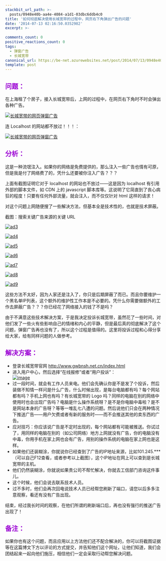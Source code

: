 ```yaml
---
stackbit_url_path: >-
  posts/0948e40b-aa4e-4084-a1d1-03dbc6ddb4c0
title: '如何彻底解决使用长城宽带的过程中，网页右下角弹出广告的问题'
date: '2014-07-13 02:16:50.0352982'
excerpt: >-
  
comments_count: 0
positive_reactions_count: 0
tags: 
  - 弹窗广告
  - 长城宽带
canonical_url: https://be-net.azurewebsites.net/post/2014/07/13/0948e40b-aa4e-4084-a1d1-03dbc6ddb4c0
template: post
---
```

<h2><font color="#9b00d3">问题：</font></h2>  <p>在上海租了个房子，接入长城宽带后，上网的过程中，在网页右下角时不时会弹出各种广告。</p>  <p><a href="https://raw.githubusercontent.com/Jeff-Tian/blogengine.net/master/Source/BlogEngine/BlogEngine.NET/App_Data/files/ad.png"><img title="长城宽带的网页弹窗广告" style="border-left-width: 0px; border-right-width: 0px; background-image: none; border-bottom-width: 0px; padding-top: 0px; padding-left: 0px; display: inline; padding-right: 0px; border-top-width: 0px" border="0" alt="长城宽带的网页弹窗广告" src="https://raw.githubusercontent.com/Jeff-Tian/blogengine.net/master/Source/BlogEngine/BlogEngine.NET/App_Data/files/ad_thumb.png" /></a></p>  <p>连 Localhost 的网站都不放过！！！：</p>  <p><a href="https://raw.githubusercontent.com/Jeff-Tian/blogengine.net/master/Source/BlogEngine/BlogEngine.NET/App_Data/files/ad2.png"><img title="长城宽带的网页弹窗广告" style="border-left-width: 0px; border-right-width: 0px; background-image: none; border-bottom-width: 0px; padding-top: 0px; padding-left: 0px; display: inline; padding-right: 0px; border-top-width: 0px" border="0" alt="长城宽带的网页弹窗广告" src="https://raw.githubusercontent.com/Jeff-Tian/blogengine.net/master/Source/BlogEngine/BlogEngine.NET/App_Data/files/ad2_thumb.png" /></a></p>  <h2><font color="#9b00d3">分析：</font></h2>  <p>这是一种流氓注入。如果你的网络是免费提供的，那么注入一些广告也情有可原，但是我是付了网络费了的，凭什么还要被你注入广告？？？</p>  <p>上面有截图证明它对于 localhost 的网站也不放过——这是因为 localhost 有引用外部的脚本文件，如 CDN 上的 javascript 脚本库等。这说明了它简直到了丧心病狂的程度！只要有任何外部流量，就会注入，而不仅仅针对 html 这样的请求！</p>  <p>对这个问题上网随便搜了一些解决方法，但基本全是技术性的，也就是技术屏蔽。</p>  <p>截图：搜索关键广告来源的关键 URL</p>  <p><a href="https://raw.githubusercontent.com/Jeff-Tian/blogengine.net/master/Source/BlogEngine/BlogEngine.NET/App_Data/files/ad3.png"><img title="ad3" style="border-left-width: 0px; border-right-width: 0px; background-image: none; border-bottom-width: 0px; padding-top: 0px; padding-left: 0px; display: inline; padding-right: 0px; border-top-width: 0px" border="0" alt="ad3" src="https://raw.githubusercontent.com/Jeff-Tian/blogengine.net/master/Source/BlogEngine/BlogEngine.NET/App_Data/files/ad3_thumb.png" /></a></p>  <p><a href="https://raw.githubusercontent.com/Jeff-Tian/blogengine.net/master/Source/BlogEngine/BlogEngine.NET/App_Data/files/ad4.png"><img title="ad4" style="border-left-width: 0px; border-right-width: 0px; background-image: none; border-bottom-width: 0px; padding-top: 0px; padding-left: 0px; display: inline; padding-right: 0px; border-top-width: 0px" border="0" alt="ad4" src="https://raw.githubusercontent.com/Jeff-Tian/blogengine.net/master/Source/BlogEngine/BlogEngine.NET/App_Data/files/ad4_thumb.png" /></a></p>  <p><a href="https://raw.githubusercontent.com/Jeff-Tian/blogengine.net/master/Source/BlogEngine/BlogEngine.NET/App_Data/files/ad5.png"><img title="ad5" style="border-left-width: 0px; border-right-width: 0px; background-image: none; border-bottom-width: 0px; padding-top: 0px; padding-left: 0px; display: inline; padding-right: 0px; border-top-width: 0px" border="0" alt="ad5" src="https://raw.githubusercontent.com/Jeff-Tian/blogengine.net/master/Source/BlogEngine/BlogEngine.NET/App_Data/files/ad5_thumb.png" /></a></p>  <p><a href="https://raw.githubusercontent.com/Jeff-Tian/blogengine.net/master/Source/BlogEngine/BlogEngine.NET/App_Data/files/ad6.png"><img title="ad6" style="border-left-width: 0px; border-right-width: 0px; background-image: none; border-bottom-width: 0px; padding-top: 0px; padding-left: 0px; display: inline; padding-right: 0px; border-top-width: 0px" border="0" alt="ad6" src="https://raw.githubusercontent.com/Jeff-Tian/blogengine.net/master/Source/BlogEngine/BlogEngine.NET/App_Data/files/ad6_thumb.png" /></a></p>  <p><a href="https://raw.githubusercontent.com/Jeff-Tian/blogengine.net/master/Source/BlogEngine/BlogEngine.NET/App_Data/files/ad7.png"><img title="ad7" style="border-left-width: 0px; border-right-width: 0px; background-image: none; border-bottom-width: 0px; padding-top: 0px; padding-left: 0px; display: inline; padding-right: 0px; border-top-width: 0px" border="0" alt="ad7" src="https://raw.githubusercontent.com/Jeff-Tian/blogengine.net/master/Source/BlogEngine/BlogEngine.NET/App_Data/files/ad7_thumb.png" /></a></p>  <p><a href="https://raw.githubusercontent.com/Jeff-Tian/blogengine.net/master/Source/BlogEngine/BlogEngine.NET/App_Data/files/ad8.png"><img title="ad8" style="border-left-width: 0px; border-right-width: 0px; background-image: none; border-bottom-width: 0px; padding-top: 0px; padding-left: 0px; display: inline; padding-right: 0px; border-top-width: 0px" border="0" alt="ad8" src="https://raw.githubusercontent.com/Jeff-Tian/blogengine.net/master/Source/BlogEngine/BlogEngine.NET/App_Data/files/ad8_thumb.png" /></a></p>  <p><a href="https://raw.githubusercontent.com/Jeff-Tian/blogengine.net/master/Source/BlogEngine/BlogEngine.NET/App_Data/files/ad9.png"><img title="ad9" style="border-left-width: 0px; border-right-width: 0px; background-image: none; border-bottom-width: 0px; padding-top: 0px; padding-left: 0px; display: inline; padding-right: 0px; border-top-width: 0px" border="0" alt="ad9" src="https://raw.githubusercontent.com/Jeff-Tian/blogengine.net/master/Source/BlogEngine/BlogEngine.NET/App_Data/files/ad9_thumb.png" /></a></p>  <p>这些方法不太好，因为人家还是注入了，你只是后期屏蔽了而已。而且你要维护一个黑名单IP列表，这个额外的维护性工作本是不必要的。凭什么你需要做额外的工作去屏蔽广告？？？你已经花了网络接入的钱了不是吗？</p>  <p>由于不满意这些技术解决方案，于是我决定投诉长城宽带，虽然花了一些时间，对他们发了一些火有些影响自己的情绪和内心的平静，但是最后真的彻底解决了这个问题，弹窗广告再也没有了，所以这个过程是值得的。这里将投诉过程和心得分享给大家，给有同样问题的人做参考。</p>  <h2><font color="#9b00d3">解决方案：</font></h2>  <ul>   <li>登录长城宽带官网 <a title="http://www.gwbnsh.net.cn/index.html" href="http://www.gwbnsh.net.cn/index.html">http://www.gwbnsh.net.cn/index.html</a> </li>    <li>进入用户中心，然后选择“在线报修”或者“用户投诉”：      <br /><a href="https://raw.githubusercontent.com/Jeff-Tian/blogengine.net/master/Source/BlogEngine/BlogEngine.NET/App_Data/files/image_631.png"><img title="image" style="border-left-width: 0px; border-right-width: 0px; background-image: none; border-bottom-width: 0px; padding-top: 0px; padding-left: 0px; display: inline; padding-right: 0px; border-top-width: 0px" border="0" alt="image" src="https://raw.githubusercontent.com/Jeff-Tian/blogengine.net/master/Source/BlogEngine/BlogEngine.NET/App_Data/files/image_thumb_349.png" /></a> </li>    <li>过一段时间，就会有工作人员来电。他们会先确认你是不是发了个投诉，然后装做不知情一样问是什么广告，什么时候出现，是每台电脑都有吗？每个网站都有吗？手机上网也有吗？有长城宽带的 Logo 吗？同样的电脑在别的网络中使用时也会出现广告吗？电脑是什么操作系统呀？是不是你电脑中毒啦？是不是网站本身的广告呀？等等一堆乱七八遭的问题。然后说他们只会在两种情况下推送广告——用户欠费或者有新的服务时——而不会推送其他的卖东西的广告。 </li>    <li>应对技巧：你应该说广告是不定时出现的，每个网站都有可能被推送。你试过了，用同样的电脑在别的（如公司网络）地方上网就没有广告，你的电脑没有中毒，你用手机在家上网也会有广告，用别的操作系统的电脑在家上网也是这样。 </li>    <li>如果他们还装糊涂，你就说你已经查到了广告的IP地址来源，比如101.245.*** （可以自己F12查看，或者参考以上截图），这个IP地址在网上可以查到是长城宽带的主机。 </li>    <li>他们仍然装糊涂，你就说如果贵公司不帮忙解决，你就去工信部门咨询这件事儿。 </li>    <li>这个时候，他们会说去联系技术人员。 </li>    <li>过不多时，他们会再次回电说技术人员已经帮您刷新了端口，请您以后多多注意观察，看还有没有广告出现。 </li> </ul>  <p>结束，经过我长时间的观察，在他们所谓的刷新端口后，再也没有强行的推送广告出现了！</p>  <h2><font color="#9b00d3">备注：</font></h2>  <p>如果你也有这个问题，而且应用以上方法他们还不配合解决的，你可以将截图证据等在这篇博文下方以评论的方式提交，并告知他们这个网址，让他们知道，我们会团结起来一起向他们施压，相信他们一定会采取行动帮您解决问题。</p>